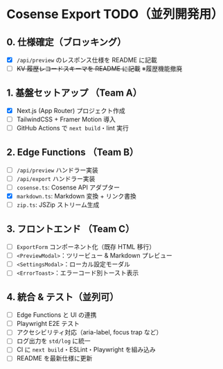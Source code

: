 # Cosense Export TODO（並列開発用）

## 0. 仕様確定（ブロッキング）

- [x] `/api/preview` のレスポンス仕様を README に記載
- [ ] ~~KV 履歴レコードスキーマを README に記載~~ ※履歴機能撤廃

## 1. 基盤セットアップ （Team A）

- [x] Next.js (App Router) プロジェクト作成
- [ ] TailwindCSS + Framer Motion 導入
- [ ] GitHub Actions で `next build`・lint 実行

## 2. Edge Functions （Team B）

- [ ] `/api/preview` ハンドラー実装
- [ ] `/api/export` ハンドラー実装
- [ ] `cosense.ts`: Cosense API アダプター
- [x] `markdown.ts`: Markdown 変換 + リンク書換
- [ ] `zip.ts`: JSZip ストリーム生成

## 3. フロントエンド （Team C）

- [ ] `ExportForm` コンポーネント化（既存 HTML 移行）
- [ ] `<PreviewModal>`：ツリービュー & Markdown プレビュー
- [ ] `<SettingsModal>`：ローカル設定モーダル
- [ ] `<ErrorToast>`：エラーコード別トースト表示

## 4. 統合 & テスト（並列可）

- [ ] Edge Functions と UI の連携
- [ ] Playwright E2E テスト
- [ ] アクセシビリティ対応（aria-label, focus trap など）
- [ ] ログ出力を `std/log` に統一
- [ ] CI に `next build`・ESLint・Playwright を組み込み
- [ ] README を最新仕様に更新
